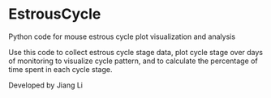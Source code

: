 # EstrousCycle
Python code for mouse estrous cycle plot visualization and analysis

Use this code to collect estrous cycle stage data, plot cycle stage over days of monitoring to visualize cycle pattern, and to calculate the percentage of time spent in each cycle stage.

Developed by Jiang Li

